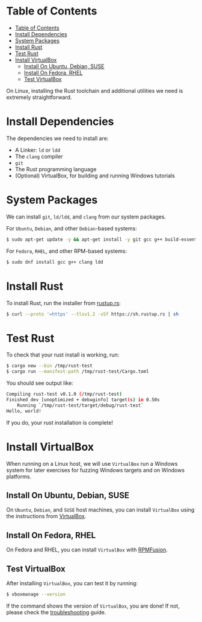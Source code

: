 # Table of Contents

- [Table of Contents](#table-of-contents)
- [Install Dependencies](#install-dependencies)
- [System Packages](#system-packages)
- [Install Rust](#install-rust)
- [Test Rust](#test-rust)
- [Install VirtualBox](#install-virtualbox)
  - [Install On Ubuntu, Debian, SUSE](#install-on-ubuntu-debian-suse)
  - [Install On Fedora, RHEL](#install-on-fedora-rhel)
  - [Test VirtualBox](#test-virtualbox)


On Linux, installing the Rust toolchain and additional utilities we need is extremely
straightforward.

# Install Dependencies

The dependencies we need to install are:

- A Linker: `ld` or `ldd`
- The `clang` compiler
- `git`
- The Rust programming language
- (Optional) VirtualBox, for building and running Windows tutorials

#  System Packages

We can install `git`, `ld/ldd`, and `clang` from our system packages.

For `Ubuntu`, `Debian`, and other `Debian`-based systems:

```sh
$ sudo apt-get update -y && apt-get install -y git gcc g++ build-essential clang
```

For `Fedora`, `RHEL`, and other RPM-based systems:

```sh
$ sudo dnf install gcc g++ clang ldd
```

# Install Rust

To install Rust, run the installer from [rustup.rs](https://rustup.rs):

```sh
$ curl --proto '=https' --tlsv1.2 -sSf https://sh.rustup.rs | sh
```

# Test Rust

To check that your rust install is working, run:

```sh
$ cargo new --bin /tmp/rust-test
$ cargo run --manifest-path /tmp/rust-test/Cargo.toml
```

You should see output like:

```sh
Compiling rust-test v0.1.0 (/tmp/rust-test)
Finished dev [unoptimized + debuginfo] target(s) in 0.50s
    Running `/tmp/rust-test/target/debug/rust-test`
Hello, world!
```

If you do, your rust installation is complete!

# Install VirtualBox

When running on a Linux host, we will use `VirtualBox` run a Windows system for later
exercises for fuzzing Windows targets and on Windows platforms.

## Install On Ubuntu, Debian, SUSE

On `Ubuntu`, `Debian`, and `SUSE` host machines, you can install `VirtualBox` using the
instructions from [VirtualBox](https://www.virtualbox.org/wiki/Linux_Downloads).

## Install On Fedora, RHEL

On Fedora and RHEL, you can install `VirtualBox` with
[RPMFusion](https://rpmfusion.org/Howto/VirtualBox#Quick_install).

## Test VirtualBox

After installing `VirtualBox`, you can test it by running:

```sh
$ vboxmanage --version
```

If the command shows the version of `VirtualBox`, you are done! If not, please check the
[troubleshooting](./Troubleshooting.md) guide.

